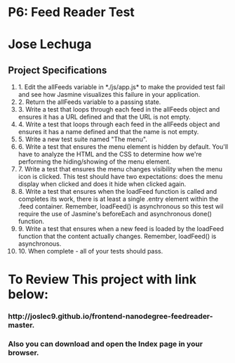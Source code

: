 <h1>P6: Feed Reader Test</h1>
<h1> Jose Lechuga</h1>

<h2> Project Specifications</h2>
<ol>
	<li>1. Edit the allFeeds variable in *./js/app.js* to make the provided test fail and see how Jasmine visualizes this failure in your application.</li>
	<li>2. Return the allFeeds variable to a passing state.</li>
	<li>3. Write a test that loops through each feed in the allFeeds object and ensures it has a URL defined and that the URL is not empty.</li>
	<li>4. Write a test that loops through each feed in the allFeeds object and ensures it has a name defined and that the name is not empty.</li>
	<li>5. Write a new test suite named "The menu".</li>
	<li>6. Write a test that ensures the menu element is hidden by default. You'll have to analyze the HTML and the CSS to determine how we're performing the hiding/showing of the menu element.</li>
	<li>7. Write a test that ensures the menu changes visibility when the menu icon is clicked. This test should have two expectations: does the menu display when clicked and does it hide when clicked again.</li>
	<li>8. Write a test that ensures when the loadFeed function is called and completes its work, there is at least a single .entry element within the .feed container. Remember, loadFeed() is asynchronous so this test wil require the use of Jasmine's beforeEach and asynchronous done() function.</li>
	<li>9. Write a test that ensures when a new feed is loaded by the loadFeed function that the content actually changes. Remember, loadFeed() is asynchronous.</li>
	<li>10. When complete - all of your tests should pass.</li>
</ol>

<h1> To Review This project with link below:</h1>
<h3> http://joslec9.github.io/frontend-nanodegree-feedreader-master.</h3>
<h3> Also you can download and open the Index page in your browser.</h3>